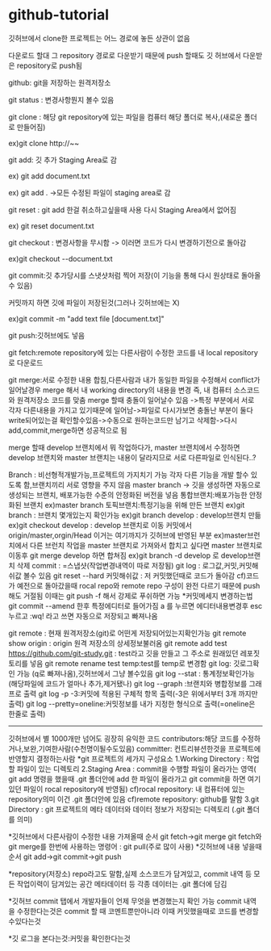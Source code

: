 # github-tutorial
깃허브에서 clone한 프로젝트는 어느 경로에 놓든 상관이 없음

다운로드 할대 그 repository 경로로 다운받기 때문에 push 할때도 깃 허브에서 다운받은 repository로 push됨

github: git을 저장하는 원격저장소

git status : 변경사항뭔지 볼수 있음

git clone : 해당 git repository에 있는 파일을 컴퓨터 해당 폴더로 복사,(새로운 폴더로 만들어짐) 

ex)git clone http://~~

git add: 깃 추가 Staging Area로 감

ex) git add document.txt

ex) git add . ->모든 수정된 파일이 staging area로 감

git reset : git add 한걸 취소하고싶을때 사용 다시 Staging Area에서 없어짐

ex) git reset document.txt

git checkout : 변경사항을 무시함 -> 이러면 코드가 다시 변경하기전으로 돌아감

ex)git checkout --document.txt

git commit:깃 추가당시를 스냇샷처럼 찍어 저장(이 기능을 통해 다시 원상태로 돌아올수 있음)

커밋까지 하면 깃에 파일이 저장된것(그러나 깃허브에는 X)

ex)git commit -m "add text file [document.txt]"

git push:깃허브에도 넣음



git fetch:remote repository에 있는 다른사람이 수정한 코드를 내 local repository로 다운로드

git merge:서로 수정한 내용 합침,다른사람과 내가 동일한 파일을 수정해서 conflict가 일어날경우 merge 해서 내 working directory의 내용을 변경 즉, 내 컴퓨터 소스코드와 원격저장소 코드를 맞춤
merge 할때 충돌이 일어날수 있음 ->특정 부분에서 서로 각자 다른내용을 가지고 있기때문에 일어남->파일로 다시가보면 충돌난 부분이 둘다 write되어있는걸 확인할수있음->수동으로 원하는코드만 남기고 삭제함->다시 add,commit,merge하면 성공적으로 됨

merge 할때 develop 브랜치에서 뭐 작업하다가, master 브랜치에서 수정하면 develop 브랜치와 master 브랜치는 내용이 달라지므로 서로 다른파일로 인식된다..?

Branch : 비선형적개발가능,프로젝트의 가지치기 가능 각자 다른 기능을 개발 할수 있도록 함,브랜치끼리 서로 영향을 주지 않음
master branch -> 깃을 생성하면 자동으로 생성되는 브랜치, 배포가능한 수준의 안정화된 버전을 넣음
통합브랜치:배포가능한 안정화된 브랜치 ex)master branch
토픽브랜치:특정기능을 위해 만든 브랜치
ex)git branch : 브랜치 몇개있는지 확인가능
ex)git branch develop : develop브랜치 만듦
ex)git checkout develop : develop 브랜치로 이동
커밋에서 origin/master,orgin/Head 이거는 여기까지가 깃허브에 반영된 부분
ex)master브런치에서 다른 브런치 작업을 master 브랜치로 가져와서 합치고 싶다면
master 브랜치로 이동후 git merge develop 하면 합쳐짐
ex)git branch -d develop 로 develop브랜치 삭제 
commit : =스냅샷(작업변경내역이 따로 저장됨)
git log : 로그값,커밋,커밋해쉬값 볼수 있음
git reset --hard 커밋해쉬값 : 저 커밋했던때로 코드가 돌아감
cf)코드가 예전으로 돌아갔을때 rocal repo와 remote repo 구성이 완전 다르기 때문에 push 해도 거절됨 이때는 git push -f 해서 강제로 푸쉬하면 가능
*커밋메세지 변경하는법
git commit --amend 한후 특정에디터로 들어가짐 a 를 누르면 에디터내용변경후 esc 누르고 :wq! 라고 쓰면 자동으로 저장되고 빠져나옴

git remote : 현재 원격저장소(git)로 어떤게 저장되어있는지확인가능
git remote show origin : origin 원격 저장소의 상세정보불러옴
git remote add test https://github.com/git-study.git : test라고 깃을 만들고 그 주소로 원래있던 레포짓토리를 넣음
git remote rename test temp:test를 temp로 변경함
git log: 깃로그확인 가능 (q로 빠져나옴),깃허브에서 그냥 볼수있음
git log --stat : 통계정보확인가능(해당파일에 코드가 얼마나 추가,제거됐나)
git log --graph :브랜치와 병합정보를 그래프로 출력
git log -p -3:커밋에 적용된 구체적 항목 출력(-3은 위에서부터 3개 까지만 출력)
git log --pretty=oneline:커밋정보를 내가 지정한 형식으로 출력(=oneline은 한줄로 출력)

--------------------------------------------------------
깃허브에서 별 1000개만 넘어도 굉장히 유익한 코드
contributors:해당 코드를 수정하거나,보완,기여한사람(수천명이될수도있음)
committer: 컨트리뷰션한것을 프로젝트에 반영할지 결정하는사람
*git 프로젝트의 세가지 구성요소
1.Working Directory : 작업할 파일이 있는 디렉토리
2.Staging Area : commit을 수행할 파일이 올라가는 영역( git add 명령을 했을때 .git 폴더안에 add 한 파일이 올라가고 git commit을 하면 여기 있던 파일이 rocal repository에 반영됨)
cf)rocal repository: 내 컴퓨터에 있는 repository의미 이건 .git 폴더안에 있음
cf)remote repository: github를 말함
3.git Directory : git 프로젝트의 메타 데이터와 데이터 정보가 저장되는 디렉토리 (.git 폴더를 의미)

*깃허브에서 다른사람이 수정한 내용 가져올때 순서
git fetch->git merge
git fetch와 git merge를 한번에 사용하는 명령어 : git pull(주로 많이 사용)
*깃허브에 내용 넣을때 순서
git add->git commit->git push

*repository(저장소)
repo라고도 말함,실제 소스코드가 담겨있고, commit 내역 등 모든 작업이력이 담겨있는 공간
메타데이터 등 각종 데이터는 .git 폴더에 담김

*깃허브 commit 탭에서 개발자들이 언제 무엇을 변경했는지 확인 가능
commit 내역을 수정한다는것은 commit 할 때 코멘트뿐만아니라 이때 커밋했을때로 코드를 변경할수있다는것

*깃 로그을 본다는것:커밋을 확인한다는것
